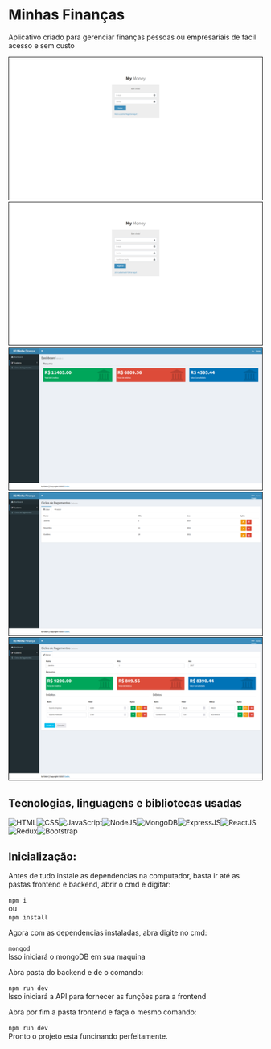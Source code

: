 # Minhas Finanças

Aplicativo criado para gerenciar finanças pessoas ou empresariais de facil acesso e sem custo

<img src='./.github/login.png' alt='Login' border=1 >
<img src='./.github/signup.png' alt='Sign Up' border=1 >
<img src='./.github/dashboard.png' alt='Dashboard' border=1 >
<img src='./.github/billingCycleList.png' alt='Billing Cycle List' border=1 >
<img src='./.github/billingCycleModify.png' alt='Billing Cycle Modify' border=1 >

## Tecnologias, linguagens e bibliotecas usadas
<img src='https://img.shields.io/badge/HTML5-E34F26?style=for-the-badge&logo=html5&logoColor=white' alt='HTML'><img src='https://img.shields.io/badge/CSS3-1572B6?style=for-the-badge&logo=css3&logoColor=white' alt='CSS'><img src='https://img.shields.io/badge/JavaScript-323330?style=for-the-badge&logo=javascript&logoColor=F7DF1E' alt='JavaScript'><img src='https://img.shields.io/badge/Node.js-339933?style=for-the-badge&logo=nodedotjs&logoColor=white' alt='NodeJS'><img src='https://img.shields.io/badge/MongoDB-4EA94B?style=for-the-badge&logo=mongodb&logoColor=white' alt='MongoDB'><img src='https://img.shields.io/badge/Express.js-000000?style=for-the-badge&logo=express&logoColor=white' alt='ExpressJS'><img src='https://img.shields.io/badge/React-20232A?style=for-the-badge&logo=react&logoColor=61DAFB' alt='ReactJS'><img src='https://img.shields.io/badge/Redux-593D88?style=for-the-badge&logo=redux&logoColor=white' alt='Redux'><img src='https://img.shields.io/badge/Bootstrap-563D7C?style=for-the-badge&logo=bootstrap&logoColor=white' alt='Bootstrap'>

## Inicialização:
<p> Antes de tudo instale as dependencias na computador, basta ir até as pastas frontend e backend, abrir o cmd e digitar:</p>
<p><CODE>npm i</CODE><br>
ou<br>
<CODE>npm install</CODE></p>

<p>Agora com as dependencias instaladas, abra digite no cmd:</p>
<p><CODE>mongod </CODE><br>
Isso iniciará o mongoDB em sua maquina</p>

<p>Abra pasta do backend e de o comando:</p>
<p><CODE>npm run dev</CODE><br>
Isso iniciará a API para fornecer as funções para a frontend</p>

<p>Abra por fim a pasta frontend e faça o mesmo comando:</p>
<p><CODE>npm run dev</CODE><br>
Pronto o projeto esta funcinando perfeitamente.</p>

